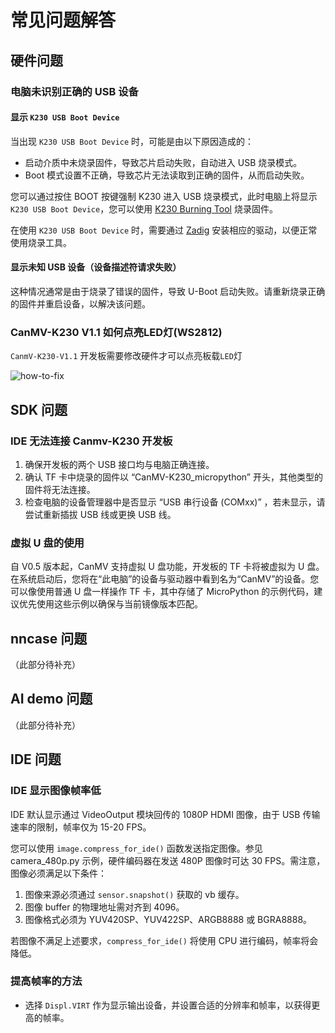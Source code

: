# 常见问题解答

## 硬件问题

### 电脑未识别正确的 USB 设备

#### 显示 `K230 USB Boot Device`

当出现 `K230 USB Boot Device` 时，可能是由以下原因造成的：

- 启动介质中未烧录固件，导致芯片启动失败，自动进入 USB 烧录模式。
- Boot 模式设置不正确，导致芯片无法读取到正确的固件，从而启动失败。

您可以通过按住 BOOT 按键强制 K230 进入 USB 烧录模式，此时电脑上将显示 `K230 USB Boot Device`，您可以使用 [K230 Burning Tool](https://kendryte-download.canaan-creative.com/k230/downloads/burn_tool/) 烧录固件。

在使用 `K230 USB Boot Device` 时，需要通过 [Zadig](https://zadig.akeo.ie/) 安装相应的驱动，以便正常使用烧录工具。

#### 显示未知 USB 设备（设备描述符请求失败）

这种情况通常是由于烧录了错误的固件，导致 U-Boot 启动失败。请重新烧录正确的固件并重启设备，以解决该问题。

### CanMV-K230 V1.1 如何点亮LED灯(WS2812)

`CanmV-K230-V1.1` 开发板需要修改硬件才可以点亮板载`LED`灯

![how-to-fix](https://www.kendryte.com/api/post/attachment?id=435)

## SDK 问题

### IDE 无法连接 Canmv-K230 开发板

1. 确保开发板的两个 USB 接口均与电脑正确连接。
1. 确认 TF 卡中烧录的固件以 “CanMV-K230_micropython” 开头，其他类型的固件将无法连接。
1. 检查电脑的设备管理器中是否显示 “USB 串行设备 (COMxx)” ，若未显示，请尝试重新插拔 USB 线或更换 USB 线。

### 虚拟 U 盘的使用

自 V0.5 版本起，CanMV 支持虚拟 U 盘功能，开发板的 TF 卡将被虚拟为 U 盘。在系统启动后，您将在“此电脑”的设备与驱动器中看到名为“CanMV”的设备。您可以像使用普通 U 盘一样操作 TF 卡，其中存储了 MicroPython 的示例代码，建议优先使用这些示例以确保与当前镜像版本匹配。

## nncase 问题

（此部分待补充）

## AI demo 问题

（此部分待补充）

## IDE 问题

### IDE 显示图像帧率低

IDE 默认显示通过 VideoOutput 模块回传的 1080P HDMI 图像，由于 USB 传输速率的限制，帧率仅为 15-20 FPS。

您可以使用 `image.compress_for_ide()` 函数发送指定图像。参见 camera_480p.py 示例，硬件编码器在发送 480P 图像时可达 30 FPS。需注意，图像必须满足以下条件：

1. 图像来源必须通过 `sensor.snapshot()` 获取的 vb 缓存。
1. 图像 buffer 的物理地址需对齐到 4096。
1. 图像格式必须为 YUV420SP、YUV422SP、ARGB8888 或 BGRA8888。

若图像不满足上述要求，`compress_for_ide()` 将使用 CPU 进行编码，帧率将会降低。

### 提高帧率的方法

- 选择 `Displ.VIRT` 作为显示输出设备，并设置合适的分辨率和帧率，以获得更高的帧率。
